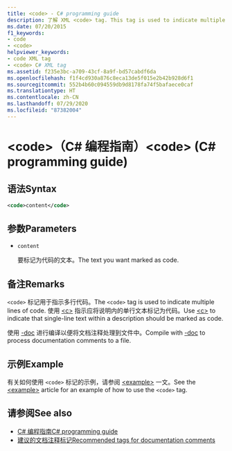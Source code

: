 ```yaml
---
title: <code> - C# programming guide
description: 了解 XML <code> tag. This tag is used to indicate multiple lines of code, while <c> marks single-line text in a description as code.
ms.date: 07/20/2015
f1_keywords:
- code
- <code>
helpviewer_keywords:
- code XML tag
- <code> C# XML tag
ms.assetid: f235e3bc-a709-43cf-8a9f-bd57cabdf6da
ms.openlocfilehash: f1f4cd930a876c8eca13de5f015e2b42b928d6f1
ms.sourcegitcommit: 552b4b60c094559db9d8178fa74f5bafaece0caf
ms.translationtype: HT
ms.contentlocale: zh-CN
ms.lasthandoff: 07/29/2020
ms.locfileid: "87382004"
---
```

# <a name="code-c-programming-guide"></a><span data-ttu-id="f5e0e-102">\<code>（C# 编程指南）</span><span class="sxs-lookup"><span data-stu-id="f5e0e-102">\<code> (C# programming guide)</span></span>

## <a name="syntax"></a><span data-ttu-id="f5e0e-103">语法</span><span class="sxs-lookup"><span data-stu-id="f5e0e-103">Syntax</span></span>

```xml
<code>content</code>
```

## <a name="parameters"></a><span data-ttu-id="f5e0e-104">参数</span><span class="sxs-lookup"><span data-stu-id="f5e0e-104">Parameters</span></span>

- `content`

  <span data-ttu-id="f5e0e-105">要标记为代码的文本。</span><span class="sxs-lookup"><span data-stu-id="f5e0e-105">The text you want marked as code.</span></span>

## <a name="remarks"></a><span data-ttu-id="f5e0e-106">备注</span><span class="sxs-lookup"><span data-stu-id="f5e0e-106">Remarks</span></span>

<span data-ttu-id="f5e0e-107">`<code>` 标记用于指示多行代码。</span><span class="sxs-lookup"><span data-stu-id="f5e0e-107">The `<code>` tag is used to indicate multiple lines of code.</span></span> <span data-ttu-id="f5e0e-108">使用 [\<c>](./code-inline.md) 指示应将说明内的单行文本标记为代码。</span><span class="sxs-lookup"><span data-stu-id="f5e0e-108">Use [\<c>](./code-inline.md) to indicate that single-line text within a description should be marked as code.</span></span>

<span data-ttu-id="f5e0e-109">使用 [-doc](../../language-reference/compiler-options/doc-compiler-option.md) 进行编译以便将文档注释处理到文件中。</span><span class="sxs-lookup"><span data-stu-id="f5e0e-109">Compile with [-doc](../../language-reference/compiler-options/doc-compiler-option.md) to process documentation comments to a file.</span></span>

## <a name="example"></a><span data-ttu-id="f5e0e-110">示例</span><span class="sxs-lookup"><span data-stu-id="f5e0e-110">Example</span></span>

<span data-ttu-id="f5e0e-111">有关如何使用 `<code>` 标记的示例，请参阅 [\<example>](./example.md) 一文。</span><span class="sxs-lookup"><span data-stu-id="f5e0e-111">See the [\<example>](./example.md) article for an example of how to use the `<code>` tag.</span></span>

## <a name="see-also"></a><span data-ttu-id="f5e0e-112">请参阅</span><span class="sxs-lookup"><span data-stu-id="f5e0e-112">See also</span></span>

- [<span data-ttu-id="f5e0e-113">C# 编程指南</span><span class="sxs-lookup"><span data-stu-id="f5e0e-113">C# programming guide</span></span>](../index.md)
- [<span data-ttu-id="f5e0e-114">建议的文档注释标记</span><span class="sxs-lookup"><span data-stu-id="f5e0e-114">Recommended tags for documentation comments</span></span>](./recommended-tags-for-documentation-comments.md)
